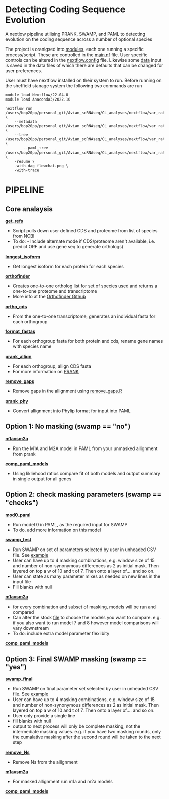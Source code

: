 # Detecting Coding Sequence Evolution

A nextlow pipeline utilising PRANK, SWAMP, and PAML to detecting evolution on the coding sequence across a number of optional species

The project is oranigsed into [modules](https://github.com/petedprice/Avian_scRNAseq/tree/main/CL_analyses/nextflow/var_rates/modules), each one running a specific process/script. 
These are controlled in the [main.nf](https://github.com/petedprice/Avian_scRNAseq/blob/main/CL_analyses/nextflow/var_rates/main.nf) file. 
User specific controls can be altered in the [nextflow.config](https://github.com/petedprice/Avian_scRNAseq/blob/main/CL_analyses/nextflow/var_rates/nextflow.config) file. 
Likewise some [data](https://github.com/petedprice/Avian_scRNAseq/tree/main/CL_analyses/nextflow/var_rates/data) input is saved in the data files of which there are defaults that can be changed for user preferences.


User must have nextflow installed on their system to run. 
Before running on the sheffield stanage system the following two commands are run 

```
module load Nextflow/22.04.0
module load Anaconda3/2022.10

nextflow run /users/bop20pp/personal_git/Avian_scRNAseq/CL_analyses/nextflow/var_rates/main.nf \
	--metadata /users/bop20pp/personal_git/Avian_scRNAseq/CL_analyses/nextflow/var_rates/metadata_full.csv \
	--tree /users/bop20pp/personal_git/Avian_scRNAseq/CL_analyses/nextflow/var_rates/data/tree.txt \
        --paml_tree /users/bop20pp/personal_git/Avian_scRNAseq/CL_analyses/nextflow/var_rates/data/paml_tree.txt \
	-resume \
	-with-dag flowchat.png \
	-with-trace
```

# PIPELINE

## Core analaysis

 **[get_refs](https://github.com/petedprice/Avian_scRNAseq/blob/main/CL_analyses/nextflow/var_rates/modules/get_refs.nf)**
- Script pulls down user defined CDS and proteome from list of species from NCBI
- To do:
		- Include alternate mode if CDS/proteome aren't available, i.e. predict ORF and use gene seq to generate orthologs)


**[longest_isoform](https://github.com/petedprice/Avian_scRNAseq/blob/main/CL_analyses/nextflow/var_rates/modules/longest_isoform.nf)**
- Get longest isoform for each protein for each species 

**[orthofinder](https://github.com/petedprice/Avian_scRNAseq/blob/main/CL_analyses/nextflow/var_rates/modules/orthofinder.nf)** 
- Creates one-to-one ortholog list for set of species used and returns a one-to-one proteome and transcriptome
- More info at the [Orthofinder Github](https://github.com/davidemms/OrthoFinder)

**[ortho_cds](https://github.com/petedprice/Avian_scRNAseq/blob/main/CL_analyses/nextflow/var_rates/modules/ortho_cds.nf)**
- From the one-to-one transcriptome, generates an individual fasta for each orthogroup

**[format_fastas](https://github.com/petedprice/Avian_scRNAseq/blob/main/CL_analyses/nextflow/var_rates/modules/format_fastas.nf)**
- For each orthogroup fasta for both protein and cds, rename gene names with species name 

**[prank_allign](https://github.com/petedprice/Avian_scRNAseq/blob/main/CL_analyses/nextflow/var_rates/modules/prank_allign.nf)**
- For each orthogroup, allign CDS fasta
- For more information on [PRANK](http://wasabiapp.org/software/prank/)

**[remove_gaps](https://github.com/petedprice/Avian_scRNAseq/blob/main/CL_analyses/nextflow/var_rates/modules/remove_gaps.nf)**
- Remove gaps in the allignment using [remove_gaps.R](https://github.com/petedprice/Avian_scRNAseq/blob/main/CL_analyses/nextflow/var_rates/scripts/remove_gaps.R)

**[prank_phy](https://github.com/petedprice/Avian_scRNAseq/blob/main/CL_analyses/nextflow/var_rates/modules/prank_phy.nf)**
- Convert allignment into Phylip format for input into PAML

## Option 1: No masking (swamp == "no")

**[m1avsm2a](https://github.com/petedprice/Avian_scRNAseq/blob/main/CL_analyses/nextflow/var_rates/modules/m1avsm2a.nf)**
- Run the M1A and M2A model in PAML from your unmasked allignment from prank

**[comp_paml_models](https://github.com/petedprice/Avian_scRNAseq/blob/main/CL_analyses/nextflow/var_rates/modules/comp_paml_models.nf)**
- Using likliehood ratios compare fit of both models and output summary in single output for all genes 

## Option 2: check masking parameters (swamp == "checks")

**[mod0_paml](https://github.com/petedprice/Avian_scRNAseq/blob/main/CL_analyses/nextflow/var_rates/modules/mod0_paml.nf)**
- Run model 0 in PAML, as the required input for SWAMP
- To do, add more information on this model

**[swamp_test](https://github.com/petedprice/Avian_scRNAseq/blob/main/CL_analyses/nextflow/var_rates/modules/swamp_test.nf)**
- Run SWAMP on set of parameters selected by user in unheaded CSV file. See [example](https://github.com/petedprice/Avian_scRNAseq/blob/main/CL_analyses/nextflow/var_rates/data/SWAMP_PARAMS/SWAMP_TEST.txt)
- User can have up to 4 masking combinations, e.g. window size of 15 and number of non-synonymous differences as 2 as initial mask. Then layered on top a w of 10 and t of 7. Then onto a layer of.... and so on. 
- User can state as many parameter mixes as needed on new lines in the input file
- Fill blanks with null

**[m1avsm2a](https://github.com/petedprice/Avian_scRNAseq/blob/main/CL_analyses/nextflow/var_rates/modules/m1avsm2a.nf)**
- for every combination and subset of masking, models will be run and compared
- Can alter the stock [file](https://github.com/petedprice/Avian_scRNAseq/blob/main/CL_analyses/nextflow/var_rates/data/PAML_CTLs/mod1a2a.ctl) to choose the models you want to compare. e.g. if you also want to run model 7 and 8 however model comparisons will vary downstream
- To do: include extra model parameter flexilbity 

**[comp_paml_models](https://github.com/petedprice/Avian_scRNAseq/blob/main/CL_analyses/nextflow/var_rates/modules/comp_paml_models.nf)**

## Option 3: Final SWAMP masking (swamp == "yes")

**[swamp_final](https://github.com/petedprice/Avian_scRNAseq/blob/main/CL_analyses/nextflow/var_rates/modules/swamp_final.nf)**
- Run SWAMP on final parameter set selected by user in unheaded CSV file. See [example](https://github.com/petedprice/Avian_scRNAseq/blob/main/CL_analyses/nextflow/var_rates/data/SWAMP_PARAMS/SWAMP_FINAL.txt)
- User can have up to 4 masking combinations, e.g. window size of 15 and number of non-synonymous differences as 2 as initial mask. Then layered on top a w of 10 and t of 7. Then onto a layer of.... and so on. 
- User only provide a single line
- fill blanks with null
- output to next process will only be complete masking, not the intermediate masking values. e.g. if you have two masking rounds, only the cumalative masking after the second round will be taken to the next step

**[remove_Ns](https://github.com/petedprice/Avian_scRNAseq/blob/main/CL_analyses/nextflow/var_rates/modules/remove_Ns.nf)**
- Remove Ns from the allignment 


**[m1avsm2a](https://github.com/petedprice/Avian_scRNAseq/blob/main/CL_analyses/nextflow/var_rates/modules/m1avsm2a.nf)**
- For masked allignment run m1a and m2a models

**[comp_paml_models](https://github.com/petedprice/Avian_scRNAseq/blob/main/CL_analyses/nextflow/var_rates/modules/comp_paml_models.nf)**
